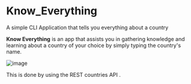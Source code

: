 # Know_Everything
A simple CLI Application that tells you everything about a country

**Know Everything** is an app that assists you in gathering knowledge and learning about 
a country of your choice by simply typing the country's name.

![image](https://user-images.githubusercontent.com/103417697/185103562-2128b70b-99b4-4549-8416-f08c1ae75c9a.png)

This is done by using the REST countries API .
